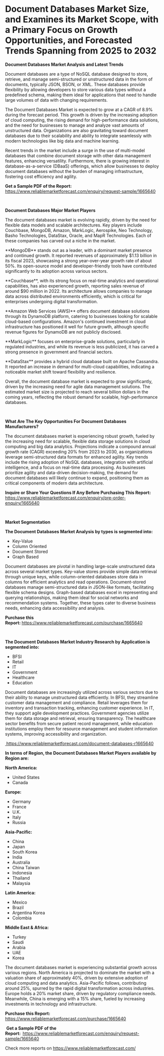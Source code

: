 <p><h1>Document Databases Market Size, and Examines its Market Scope, with a Primary Focus on Growth Opportunities, and Forecasted Trends Spanning from 2025 to 2032</h1></p><p><strong>Document Databases Market Analysis and Latest Trends</strong></p>
<p><p>Document databases are a type of NoSQL database designed to store, retrieve, and manage semi-structured or unstructured data in the form of documents, typically JSON, BSON, or XML. These databases provide flexibility by allowing developers to store various data types without a predefined schema, making them ideal for applications that need to handle large volumes of data with changing requirements.</p><p>The Document Databases Market is expected to grow at a CAGR of 8.9% during the forecast period. This growth is driven by the increasing adoption of cloud computing, the rising demand for high-performance data solutions, and the need for businesses to manage and analyze vast amounts of unstructured data. Organizations are also gravitating toward document databases due to their scalability and ability to integrate seamlessly with modern technologies like big data and machine learning. </p><p>Recent trends in the market include a surge in the use of multi-model databases that combine document storage with other data management features, enhancing versatility. Furthermore, there is growing interest in database-as-a-service (DBaaS) offerings, which allow businesses to deploy document databases without the burden of managing infrastructure, fostering cost efficiency and agility.</p></p>
<p><strong>Get a Sample PDF of the Report:&nbsp;</strong> <a href="https://www.reliablemarketforecast.com/enquiry/request-sample/1665640?utm_campaign=2316&utm_medium=2&utm_source=Github&utm_content=ia&utm_term=09032025&utm_id=document-databases">https://www.reliablemarketforecast.com/enquiry/request-sample/1665640</a></p>
<p>&nbsp;</p>
<p><strong>Document Databases Major Market Players</strong></p>
<p><p>The document databases market is evolving rapidly, driven by the need for flexible data models and scalable architectures. Key players include Couchbase, MongoDB, Amazon, MarkLogic, Aerospike, Neo Technology, Basho Technologies, DataStax, Oracle, and MapR Technologies. Each of these companies has carved out a niche in the market.</p><p>**MongoDB** stands out as a leader, with a dominant market presence and continued growth. It reported revenues of approximately $1.13 billion in its fiscal 2023, showcasing a strong year-over-year growth rate of about 50%. Its open-source model and developer-friendly tools have contributed significantly to its adoption across various sectors.</p><p>**Couchbase**, with its strong focus on real-time analytics and operational capabilities, has also experienced growth, reporting sales revenue of around $90 million in 2022. Its architecture allows companies to manage data across distributed environments efficiently, which is critical for enterprises undergoing digital transformation.</p><p>**Amazon Web Services (AWS)** offers document database solutions through its DynamoDB platform, catering to businesses looking for scalable cloud-based configurations. Amazon's continued investment in cloud infrastructure has positioned it well for future growth, although specific revenue figures for DynamoDB are not publicly disclosed.</p><p>**MarkLogic** focuses on enterprise-grade solutions, particularly in regulated industries, and while its revenue is less publicized, it has carved a strong presence in government and financial sectors.</p><p>**DataStax** provides a hybrid cloud database built on Apache Cassandra. It reported an increase in demand for multi-cloud capabilities, indicating a noticeable market shift toward flexibility and resilience.</p><p>Overall, the document database market is expected to grow significantly, driven by the increasing need for agile data management solutions. The estimated market size is projected to reach several billion dollars in the coming years, reflecting the robust demand for scalable, high-performance databases.</p></p>
<p>&nbsp;</p>
<p><strong>What Are The Key Opportunities For Document Databases Manufacturers?</strong></p>
<p><p>The document databases market is experiencing robust growth, fueled by the increasing need for scalable, flexible data storage solutions in cloud computing and big data analytics. Projections indicate a compound annual growth rate (CAGR) exceeding 20% from 2023 to 2030, as organizations leverage semi-structured data formats for enhanced agility. Key trends include the rising adoption of NoSQL databases, integration with artificial intelligence, and a focus on real-time data processing. As businesses prioritize agility and data-driven decision-making, the demand for document databases will likely continue to expand, positioning them as critical components of modern data architecture.</p></p>
<p><strong>Inquire or Share Your Questions If Any Before Purchasing This Report:</strong> <a href="https://www.reliablemarketforecast.com/enquiry/pre-order-enquiry/1665640?utm_campaign=2316&utm_medium=2&utm_source=Github&utm_content=ia&utm_term=09032025&utm_id=document-databases">https://www.reliablemarketforecast.com/enquiry/pre-order-enquiry/1665640</a></p>
<p>&nbsp;</p>
<p><strong>Market Segmentation</strong></p>
<p><strong>The Document Databases Market Analysis by types is segmented into:</strong></p>
<p><ul><li>Key-Value</li><li>Column Oriented</li><li>Document Stored</li><li>Graph Based</li></ul></p>
<p><p>Document databases are pivotal in handling large-scale unstructured data across several market types. Key-value stores provide simple data retrieval through unique keys, while column-oriented databases store data in columns for efficient analytics and read operations. Document-stored databases manage semi-structured data in JSON-like formats, facilitating flexible schema designs. Graph-based databases excel in representing and querying relationships, making them ideal for social networks and recommendation systems. Together, these types cater to diverse business needs, enhancing data accessibility and analysis.</p></p>
<p><strong>Purchase this Report:&nbsp;</strong><a href="https://www.reliablemarketforecast.com/purchase/1665640?utm_campaign=2316&utm_medium=2&utm_source=Github&utm_content=ia&utm_term=09032025&utm_id=document-databases">https://www.reliablemarketforecast.com/purchase/1665640</a></p>
<p>&nbsp;</p>
<p><strong>The Document Databases Market Industry Research by Application is segmented into:</strong></p>
<p><ul><li>BFSI</li><li>Retail</li><li>IT</li><li>Government</li><li>Healthcare</li><li>Education</li></ul></p>
<p><p>Document databases are increasingly utilized across various sectors due to their ability to manage unstructured data efficiently. In BFSI, they streamline customer data management and compliance. Retail leverages them for inventory and transaction tracking, enhancing customer experience. In IT, they support agile development practices. Government agencies utilize them for data storage and retrieval, ensuring transparency. The healthcare sector benefits from secure patient record management, while education institutions employ them for resource management and student information systems, improving accessibility and organization.</p></p>
<p><a href="https://www.reliablemarketforecast.com/document-databases-r1665640?utm_campaign=2316&utm_medium=2&utm_source=Github&utm_content=ia&utm_term=09032025&utm_id=document-databases">&nbsp;https://www.reliablemarketforecast.com/document-databases-r1665640</a></p>
<p><strong>In terms of Region, the Document Databases Market Players available by Region are:</strong></p>
<p>
    <p> <strong> North America: </strong>
        <ul>
            <li>United States</li>
            <li>Canada</li>
        </ul>
        </p> 
    <p> <strong> Europe: </strong>
        <ul>
            <li>Germany</li>
            <li>France</li>
            <li>U.K.</li>
            <li>Italy</li>
            <li>Russia</li>
        </ul>
        </p> 
    <p> <strong> Asia-Pacific: </strong>
        <ul>
            <li>China</li>
            <li>Japan</li>
            <li>South Korea</li>
            <li>India</li>
            <li>Australia</li>
            <li>China Taiwan</li>
            <li>Indonesia</li>
            <li>Thailand</li>
            <li>Malaysia</li>
        </ul>
        </p> 
    <p> <strong> Latin America: </strong>
        <ul>
            <li>Mexico</li>
            <li>Brazil</li>
            <li>Argentina Korea</li>
            <li>Colombia</li>
        </ul>
        </p> 
    <p> <strong> Middle East & Africa: </strong>
        <ul>
            <li>Turkey</li>
            <li>Saudi</li>
            <li>Arabia</li>
            <li>UAE</li>
            <li>Korea</li>
        </ul>
    </p>
    </p>
<p><p>The document databases market is experiencing substantial growth across various regions. North America is projected to dominate the market with a valuation share of approximately 40%, driven by extensive adoption of cloud computing and data analytics. Asia-Pacific follows, contributing around 25%, spurred by the rapid digital transformation across industries. Europe holds a 20% market share, driven by regulatory compliance needs. Meanwhile, China is emerging with a 15% share, fueled by increasing investments in technology and infrastructure.</p></p>
<p><strong>Purchase this Report: </strong><a href="https://www.reliablemarketforecast.com/purchase/1665640?utm_campaign=2316&utm_medium=2&utm_source=Github&utm_content=ia&utm_term=09032025&utm_id=document-databases">https://www.reliablemarketforecast.com/purchase/1665640</a></p>
<p>&nbsp;<strong>Get a Sample PDF of the Report:&nbsp;&nbsp;</strong><a href="https://www.reliablemarketforecast.com/enquiry/request-sample/1665640?utm_campaign=2316&utm_medium=2&utm_source=Github&utm_content=ia&utm_term=09032025&utm_id=document-databases">https://www.reliablemarketforecast.com/enquiry/request-sample/1665640</a></p>
<p><strong></strong></p>
<p>Check more reports on <a href="https://www.reliablemarketforecast.com/?utm_campaign=2316&utm_medium=2&utm_source=Github&utm_content=ia&utm_term=09032025&utm_id=document-databases">https://www.reliablemarketforecast.com/</a></p>